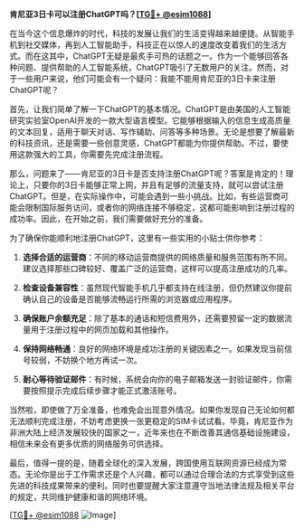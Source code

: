 **肯尼亚3日卡可以注册ChatGPT吗？[[TG💪+ @esim1088](https://t.me/s/esim1088)]**

在当今这个信息爆炸的时代，科技的发展让我们的生活变得越来越便捷。从智能手机到社交媒体，再到人工智能助手，科技正在以惊人的速度改变着我们的生活方式。而在这其中，ChatGPT无疑是最炙手可热的话题之一。作为一个能够回答各种问题、提供帮助的人工智能系统，ChatGPT吸引了无数用户的关注。然而，对于一些用户来说，他们可能会有一个疑问：我能不能用肯尼亚的3日卡来注册ChatGPT呢？

首先，让我们简单了解一下ChatGPT的基本情况。ChatGPT是由美国的人工智能研究实验室OpenAI开发的一款大型语言模型。它能够根据输入的信息生成高质量的文本回复，适用于聊天对话、写作辅助、问答等多种场景。无论是想要了解最新的科技资讯，还是需要一些创意灵感，ChatGPT都能为你提供帮助。不过，要使用这款强大的工具，你需要先完成注册流程。

那么，问题来了——肯尼亚的3日卡是否支持注册ChatGPT呢？答案是肯定的！理论上，只要你的3日卡能够正常上网，并且有足够的流量支持，就可以尝试注册ChatGPT。但是，在实际操作中，可能会遇到一些小挑战。比如，有些运营商可能会限制国际服务访问，或者你的网络连接不够稳定，这都可能影响到注册过程的成功率。因此，在开始之前，我们需要做好充分的准备。

为了确保你能顺利地注册ChatGPT，这里有一些实用的小贴士供你参考：

1. **选择合适的运营商**：不同的移动运营商提供的网络质量和服务范围有所不同。建议选择那些口碑较好、覆盖广泛的运营商，这样可以提高注册成功的几率。

2. **检查设备兼容性**：虽然现代智能手机几乎都支持在线注册，但仍然建议你提前确认自己的设备是否能够流畅运行所需的浏览器或应用程序。

3. **确保账户余额充足**：除了基本的通话和短信费用外，还需要预留一定的数据流量用于注册过程中的网页加载和其他操作。

4. **保持网络畅通**：良好的网络环境是成功注册的关键因素之一。如果发现当前信号较弱，不妨换个地方再试一次。

5. **耐心等待验证邮件**：有时候，系统会向你的电子邮箱发送一封验证邮件，你需要按照提示完成后续步骤才能正式激活账号。

当然啦，即使做了万全准备，也难免会出现意外情况。如果你发现自己无论如何都无法顺利完成注册，不妨考虑更换一张更稳定的SIM卡试试看。毕竟，肯尼亚作为非洲大陆上经济发展较快的国家之一，近年来也在不断改善其通信基础设施建设，相信未来会有更多优质的网络服务可供选择。

最后，值得一提的是，随着全球化的深入发展，跨国使用互联网资源已经成为常态。无论你是出于工作需求还是个人兴趣，都可以通过合理合法的方式享受到这些先进的科技成果带来的便利。同时也要提醒大家注意遵守当地法律法规及相关平台的规定，共同维护健康和谐的网络环境。

[[TG💪+ @esim1088](https://t.me/s/esim1088) ![Image](https://i.postimg.cc/4NQfJmqS/Snipaste-2025-05-13-00-14-12.png)]